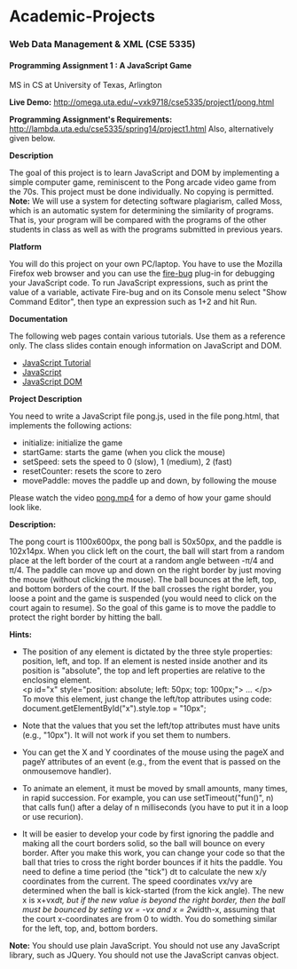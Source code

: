 # Academic-Projects
### Web Data Management & XML (CSE 5335)
#### Programming Assignment 1 : A JavaScript Game
MS in CS at University of Texas, Arlington

**Live Demo:** http://omega.uta.edu/~vxk9718/cse5335/project1/pong.html

**Programming Assignment's Requirements:** http://lambda.uta.edu/cse5335/spring14/project1.html Also, alternatively given below.

**Description**

The goal of this project is to learn JavaScript and DOM by implementing a simple computer game, reminiscent to the Pong arcade video game from the 70s. This project must be done individually. No copying is permitted.  
**Note:** We will use a system for detecting software plagiarism, called Moss, which is an automatic system for determining the similarity of programs. That is, your program will be compared with the programs of the other students in class as well as with the programs submitted in previous years.

**Platform**

You will do this project on your own PC/laptop. You have to use the Mozilla Firefox web browser and you can use the [fire-bug](https://addons.mozilla.org/en-US/firefox/addon/firebug/) plug-in for debugging your JavaScript code. To run JavaScript expressions, such as print the value of a variable, activate Fire-bug and on its Console menu select "Show Command Editor", then type an expression such as 1+2 and hit Run.

**Documentation**

The following web pages contain various tutorials. Use them as a reference only. The class slides contain enough information on JavaScript and DOM.

* [JavaScript Tutorial](http://www.w3schools.com/js/default.asp)
* [JavaScript](http://www.cs.rochester.edu/courses/210/spring2011/lectures/009/)
* [JavaScript DOM](http://www.cs.rochester.edu/courses/210/spring2011/lectures/010/)

**Project Description**

You need to write a JavaScript file pong.js, used in the file pong.html, that implements the following actions:

* initialize: initialize the game
* startGame: starts the game (when you click the mouse)
* setSpeed: sets the speed to 0 (slow), 1 (medium), 2 (fast)
* resetCounter: resets the score to zero
* movePaddle: moves the paddle up and down, by following the mouse

Please watch the video [pong.mp4](http://lambda.uta.edu/cse5335/spring14/pong.mp4) for a demo of how your game should look like.

**Description:**

The pong court is 1100x600px, the pong ball is 50x50px, and the paddle is 102x14px. When you click left on the court, the ball will start from a random place at the left border of the court at a random angle between -π/4 and π/4. The paddle can move up and down on the right border by just moving the mouse (without clicking the mouse). The ball bounces at the left, top, and bottom borders of the court. If the ball crosses the right border, you loose a point and the game is suspended (you would need to click on the court again to resume). So the goal of this game is to move the paddle to protect the right border by hitting the ball.

**Hints:**

* The position of any element is dictated by the three style properties: position, left, and top. If an element is nested inside another and its position is "absolute", the top and left properties are relative to the enclosing element.  
  &lt;p id="x" style="position: absolute; left: 50px; top: 100px;"> ... </p&gt;  
  To move this element, just change the left/top attributes using code:  
  document.getElementById("x").style.top = "10px";

* Note that the values that you set the left/top attributes must have units (e.g., "10px"). It will not work if you set them to numbers.
* You can get the X and Y coordinates of the mouse using the pageX and pageY attributes of an event (e.g., from the event that is passed on the onmousemove handler).
* To animate an element, it must be moved by small amounts, many times, in rapid succession. For example, you can use setTimeout("fun()", n) that calls fun() after a delay of n milliseconds (you have to put it in a loop or use recurion).
* It will be easier to develop your code by first ignoring the paddle and making all the court borders solid, so the ball will bounce on every border. After you make this work, you can change your code so that the ball that tries to cross the right border bounces if it hits the paddle. You need to define a time period (the "tick") dt to calculate the new x/y coordinates from the current. The speed coordinates vx/vy are determined when the ball is kick-started (from the kick angle). The new x is x+vx*dt, but if the new value is beyond the right border, then the ball must be bounced by seting vx = -vx and x = 2*width-x, assuming that the court x-coordinates are from 0 to width. You do something similar for the left, top, and, bottom borders.

**Note:** You should use plain JavaScript. You should not use any JavaScript library, such as JQuery. You should not use the JavaScript canvas object.